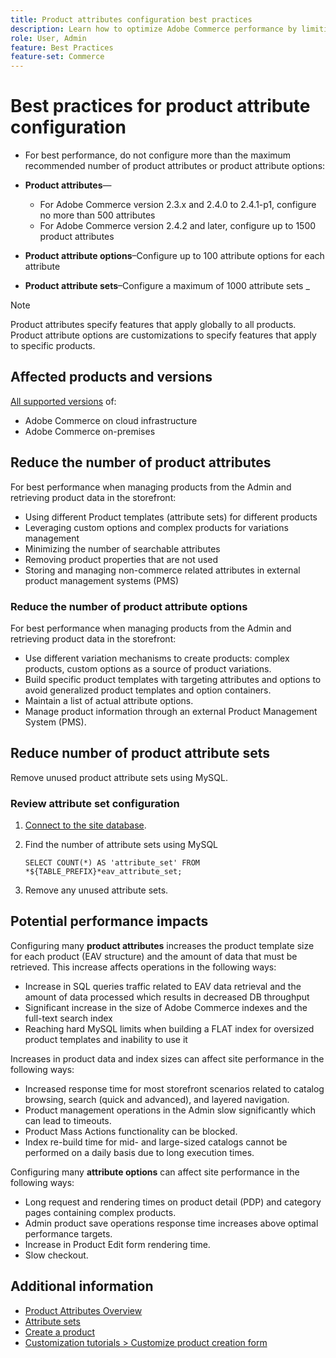 ```yaml
---
title: Product attributes configuration best practices
description: Learn how to optimize Adobe Commerce performance by limiting the number of product attributes, attribute options, and attribute sets
role: User, Admin
feature: Best Practices
feature-set: Commerce
---
```


# Best practices for product attribute configuration

- For best performance, do not configure more than the maximum recommended number of product attributes or product attribute options:

- **Product attributes**—
  - For Adobe Commerce version 2.3.x and 2.4.0 to 2.4.1-p1, configure no more than 500 attributes
  - For Adobe Commerce version 2.4.2 and later, configure up to 1500 product attributes  
- **Product attribute options**–Configure up to 100 attribute options for each attribute
- **Product attribute sets**–Configure a maximum of 1000 attribute sets
_
>[!NOTE]
>
>Product attributes specify features that apply globally to all products. Product attribute options are customizations to specify features that apply to specific products.

## Affected products and versions

[All supported versions](../../../release/versions.md) of:

- Adobe Commerce on cloud infrastructure
- Adobe Commerce on-premises

## Reduce the number of product attributes

For best performance when managing products from the Admin and retrieving product data in the storefront:

- Using different Product templates (attribute sets) for different products
- Leveraging custom options and complex products for variations management
- Minimizing the number of searchable attributes
- Removing product properties that are not used
- Storing and managing non-commerce related attributes in external product management systems (PMS)

### Reduce the number of product attribute options

For best performance when managing products from the Admin and retrieving product data in the storefront:

- Use different variation mechanisms to create products: complex products, custom options as a source of product variations.
- Build specific product templates with targeting attributes and options to avoid generalized product templates and option containers.
- Maintain a list of actual attribute options.
- Manage product information through an external Product Management System (PMS).

## Reduce number of product attribute sets

Remove unused product attribute sets using MySQL.

### Review attribute set configuration

1. [Connect to the site database](https://devdocs.magento.com/cloud/project/services-mysql.html#connect-to-the-database).

1. Find the number of attribute sets using MySQL

   ```
   SELECT COUNT(*) AS 'attribute_set' FROM *${TABLE_PREFIX}*eav_attribute_set;
   ```

1. Remove any unused attribute sets.

## Potential performance impacts

Configuring many **product attributes** increases the product template size for each product (EAV structure) and the amount of data that must be retrieved. This increase affects operations in the following ways:

- Increase in SQL queries traffic related to EAV data retrieval and the amount of data processed which results in decreased DB throughput
- Significant increase in the size of Adobe Commerce indexes and the full-text search index
- Reaching hard MySQL limits when building a FLAT index for oversized product templates and inability to use it

Increases in product data and index sizes can affect site performance in the following ways:

- Increased response time for most storefront scenarios related to catalog browsing, search (quick and advanced), and layered navigation.
- Product management operations in the Admin slow significantly which can lead to timeouts.
- Product Mass Actions functionality can be blocked.
- Index re-build time for mid- and large-sized catalogs cannot be performed on a daily basis due to long execution times.

Configuring many **attribute options** can affect site performance in the following ways:

- Long request and rendering times on product detail (PDP) and category pages containing complex products.
- Admin product save operations response time increases above optimal performance targets.
- Increase in Product Edit form rendering time.
- Slow checkout.

## Additional information

- [Product Attributes Overview](https://experienceleague.adobe.com/docs/commerce-admin/catalog/product-attributes/product-attributes.html)
- [Attribute sets](https://experienceleague.adobe.com/docs/commerce-admin/catalog/product-attributes/create/attribute-sets.html)
- [Create a product](https://experienceleague.adobe.com/docs/commerce-admin/catalog/products/product-create.html)
- [Customization tutorials > Customize product creation form](https://developer.adobe.com/commerce/php/tutorials/admin/custom-product-creation-form/)

